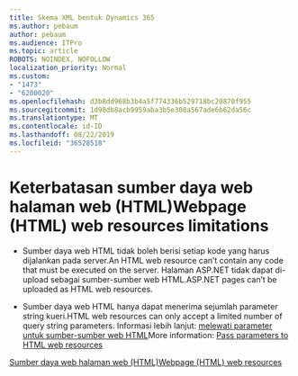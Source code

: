 ```yaml
---
title: Skema XML bentuk Dynamics 365
ms.author: pebaum
author: pebaum
ms.audience: ITPro
ms.topic: article
ROBOTS: NOINDEX, NOFOLLOW
localization_priority: Normal
ms.custom:
- "1473"
- "6200020"
ms.openlocfilehash: d3b8dd968b3b4a5f774336b529718bc20870f955
ms.sourcegitcommit: 1d98db8acb9959aba3b5e308a567ade6b62da56c
ms.translationtype: MT
ms.contentlocale: id-ID
ms.lasthandoff: 08/22/2019
ms.locfileid: "36528518"
---
```

# <a name="webpage-html-web-resources-limitations"></a><span data-ttu-id="ffaf0-102">Keterbatasan sumber daya web halaman web (HTML)</span><span class="sxs-lookup"><span data-stu-id="ffaf0-102">Webpage (HTML) web resources limitations</span></span>

* <span data-ttu-id="ffaf0-103">Sumber daya web HTML tidak boleh berisi setiap kode yang harus dijalankan pada server.</span><span class="sxs-lookup"><span data-stu-id="ffaf0-103">An HTML web resource can’t contain any code that must be executed on the server.</span></span> <span data-ttu-id="ffaf0-104">Halaman ASP.NET tidak dapat di-upload sebagai sumber-sumber web HTML.</span><span class="sxs-lookup"><span data-stu-id="ffaf0-104">ASP.NET pages can’t be uploaded as HTML web resources.</span></span>

* <span data-ttu-id="ffaf0-105">Sumber daya web HTML hanya dapat menerima sejumlah parameter string kueri.</span><span class="sxs-lookup"><span data-stu-id="ffaf0-105">HTML web resources can only accept a limited number of query string parameters.</span></span> <span data-ttu-id="ffaf0-106">Informasi lebih lanjut: [melewati parameter untuk sumber-sumber web HTML](https://docs.microsoft.com/dynamics365/customer-engagement/developer/webpage-html-web-resources#BKMK_PassingParametersToWebResources)</span><span class="sxs-lookup"><span data-stu-id="ffaf0-106">More information: [Pass parameters to HTML web resources](https://docs.microsoft.com/dynamics365/customer-engagement/developer/webpage-html-web-resources#BKMK_PassingParametersToWebResources)</span></span>

[<span data-ttu-id="ffaf0-107">Sumber daya web halaman web (HTML)</span><span class="sxs-lookup"><span data-stu-id="ffaf0-107">Webpage (HTML) web resources</span></span>](https://docs.microsoft.com/dynamics365/customer-engagement/developer/webpage-html-web-resources)
